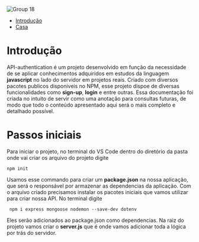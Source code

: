 ![Group 18](https://github.com/user-attachments/assets/9b79622d-c9d4-4029-a999-d9c6603b0a25)

- [Introdução](#introducao)
- [Casa](#casa)

# Introdução

API-authentication é um projeto desenvolvido em função da necessidade de se aplicar conhecimentos adquiridos em estudos
da linguagem **javascript** no lado do servidor em projetos reais. Criado com diversos pacotes publicos disponiveis no NPM, esse projeto dispoe de diversas funcionalidades como **sign-up**, **login** e entre outras. Essa documentação foi criada no intuito de servir como uma anotação para consultas futuras, de modo que todo o conteúdo apresentado aqui será o mais completo e detalhado possível.

# Passos iniciais

Para iniciar o projeto, no terminal do VS Code dentro do diretório da pasta onde vai criar os arquivo do projeto digite

    npm init

Usamos esse commando para criar um **package.json** na nossa aplicação, que será o responsável por armazenar as dependencias da aplicação. Com o arquivo criado precisamos instalar os pacotes iniciais que vamos utilizar para criar nossa API. No terminal digite

     npm i express mongoose nodemon --save-dev dotenv

Eles serão adicionados ao package.json como dependencias. Na raiz do projeto vamos criar o **server.js** que é onde vamos adicionar toda a lógica por trás do servidor.
